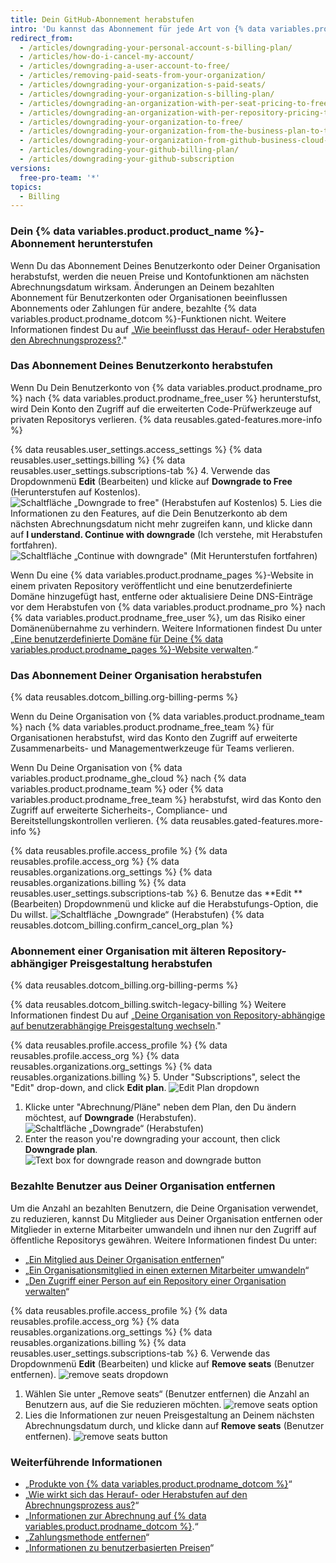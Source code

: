 ```yaml
---
title: Dein GitHub-Abonnement herabstufen
intro: 'Du kannst das Abonnement für jede Art von {% data variables.product.product_name %}-Konto jederzeit herunterstufen.'
redirect_from:
  - /articles/downgrading-your-personal-account-s-billing-plan/
  - /articles/how-do-i-cancel-my-account/
  - /articles/downgrading-a-user-account-to-free/
  - /articles/removing-paid-seats-from-your-organization/
  - /articles/downgrading-your-organization-s-paid-seats/
  - /articles/downgrading-your-organization-s-billing-plan/
  - /articles/downgrading-an-organization-with-per-seat-pricing-to-free/
  - /articles/downgrading-an-organization-with-per-repository-pricing-to-free/
  - /articles/downgrading-your-organization-to-free/
  - /articles/downgrading-your-organization-from-the-business-plan-to-the-team-plan/
  - /articles/downgrading-your-organization-from-github-business-cloud-to-the-team-plan/
  - /articles/downgrading-your-github-billing-plan/
  - /articles/downgrading-your-github-subscription
versions:
  free-pro-team: '*'
topics:
  - Billing
---
```


### Dein {% data variables.product.product_name %}-Abonnement herunterstufen

Wenn Du das Abonnement Deines Benutzerkonto oder Deiner Organisation herabstufst, werden die neuen Preise und Kontofunktionen am nächsten Abrechnungsdatum wirksam. Änderungen an Deinem bezahlten Abonnement für Benutzerkonten oder Organisationen beeinflussen Abonnements oder Zahlungen für andere, bezahlte {% data variables.product.prodname_dotcom %}-Funktionen nicht. Weitere Informationen findest Du auf „[Wie beeinflusst das Herauf- oder Herabstufen den Abrechnungsprozess?](/articles/how-does-upgrading-or-downgrading-affect-the-billing-process)."

### Das Abonnement Deines Benutzerkonto herabstufen

Wenn Du Dein Benutzerkonto von {% data variables.product.prodname_pro %} nach {% data variables.product.prodname_free_user %} herunterstufst, wird Dein Konto den Zugriff auf die erweiterten Code-Prüfwerkzeuge auf privaten Repositorys verlieren. {% data reusables.gated-features.more-info %}

{% data reusables.user_settings.access_settings %}
{% data reusables.user_settings.billing %}
{% data reusables.user_settings.subscriptions-tab %}
4. Verwende das Dropdownmenü **Edit** (Bearbeiten) und klicke auf **Downgrade to Free** (Herunterstufen auf Kostenlos). ![Schaltfläche „Downgrade to free" (Herabstufen auf Kostenlos)](/assets/images/help/billing/downgrade-to-free.png)
5. Lies die Informationen zu den Features, auf die Dein Benutzerkonto ab dem nächsten Abrechnungsdatum nicht mehr zugreifen kann, und klicke dann auf **I understand. Continue with downgrade** (Ich verstehe, mit Herabstufen fortfahren). ![Schaltfläche „Continue with downgrade" (Mit Herunterstufen fortfahren)](/assets/images/help/billing/continue-with-downgrade.png)

Wenn Du eine {% data variables.product.prodname_pages %}-Website in einem privaten Repository veröffentlicht und eine benutzerdefinierte Domäne hinzugefügt hast, entferne oder aktualisiere Deine DNS-Einträge vor dem Herabstufen von {% data variables.product.prodname_pro %} nach {% data variables.product.prodname_free_user %}, um das Risiko einer Domänenübernahme zu verhindern. Weitere Informationen findest Du unter „[Eine benutzerdefinierte Domäne für Deine {% data variables.product.prodname_pages %}-Website verwalten](/articles/managing-a-custom-domain-for-your-github-pages-site).“

### Das Abonnement Deiner Organisation herabstufen

{% data reusables.dotcom_billing.org-billing-perms %}

Wenn du Deine Organisation von {% data variables.product.prodname_team %} nach {% data variables.product.prodname_free_team %} für Organisationen herabstufst, wird das Konto den Zugriff auf erweiterte Zusammenarbeits- und Managementwerkzeuge für Teams verlieren.

Wenn Du Deine Organisation von {% data variables.product.prodname_ghe_cloud %} nach {% data variables.product.prodname_team %} oder {% data variables.product.prodname_free_team %} herabstufst, wird das Konto den Zugriff auf erweiterte Sicherheits-, Compliance- und Bereitstellungskontrollen verlieren. {% data reusables.gated-features.more-info %}

{% data reusables.profile.access_profile %}
{% data reusables.profile.access_org %}
{% data reusables.organizations.org_settings %}
{% data reusables.organizations.billing %}
{% data reusables.user_settings.subscriptions-tab %}
6. Benutze das **Edit ** (Bearbeiten) Dropdownmenü und klicke auf die Herabstufungs-Option, die Du willst. ![Schaltfläche „Downgrade“ (Herabstufen)](/assets/images/help/billing/downgrade-option-button.png)
{% data reusables.dotcom_billing.confirm_cancel_org_plan %}

### Abonnement einer Organisation mit älteren Repository-abhängiger Preisgestaltung herabstufen

{% data reusables.dotcom_billing.org-billing-perms %}

{% data reusables.dotcom_billing.switch-legacy-billing %} Weitere Informationen findest Du auf „[Deine Organisation von Repository-abhängige auf benutzerabhängige Preisgestaltung wechseln](/github/setting-up-and-managing-billing-and-payments-on-github/upgrading-your-github-subscription#switching-your-organization-from-per-repository-to-per-user-pricing)."

{% data reusables.profile.access_profile %}
{% data reusables.profile.access_org %}
{% data reusables.organizations.org_settings %}
{% data reusables.organizations.billing %}
5. Under "Subscriptions", select the "Edit" drop-down, and click **Edit plan**. ![Edit Plan dropdown](/assets/images/help/billing/edit-plan-dropdown.png)
1. Klicke unter "Abrechnung/Pläne" neben dem Plan, den Du ändern möchtest, auf **Downgrade** (Herabstufen). ![Schaltfläche „Downgrade“ (Herabstufen)](/assets/images/help/billing/downgrade-plan-option-button.png)
1. Enter the reason you're downgrading your account, then click **Downgrade plan**. ![Text box for downgrade reason and downgrade button](/assets/images/help/billing/downgrade-plan-button.png)

### Bezahlte Benutzer aus Deiner Organisation entfernen

Um die Anzahl an bezahlten Benutzern, die Deine Organisation verwendet, zu reduzieren, kannst Du Mitglieder aus Deiner Organisation entfernen oder Mitglieder in externe Mitarbeiter umwandeln und ihnen nur den Zugriff auf öffentliche Repositorys gewähren. Weitere Informationen findest Du unter:
- „[Ein Mitglied aus Deiner Organisation entfernen](/articles/removing-a-member-from-your-organization)“
- „[Ein Organisationsmitglied in einen externen Mitarbeiter umwandeln](/articles/converting-an-organization-member-to-an-outside-collaborator)“
- „[Den Zugriff einer Person auf ein Repository einer Organisation verwalten](/articles/managing-an-individual-s-access-to-an-organization-repository)“

{% data reusables.profile.access_profile %}
{% data reusables.profile.access_org %}
{% data reusables.organizations.org_settings %}
{% data reusables.organizations.billing %}
{% data reusables.user_settings.subscriptions-tab %}
6. Verwende das Dropdownmenü **Edit** (Bearbeiten) und klicke auf **Remove seats** (Benutzer entfernen). ![remove seats dropdown](/assets/images/help/billing/remove-seats-dropdown.png)
1. Wählen Sie unter „Remove seats“ (Benutzer entfernen) die Anzahl an Benutzern aus, auf die Sie reduzieren möchten. ![remove seats option](/assets/images/help/billing/remove-seats-amount.png)
1. Lies die Informationen zur neuen Preisgestaltung an Deinem nächsten Abrechnungsdatum durch, und klicke dann auf **Remove seats** (Benutzer entfernen). ![remove seats button](/assets/images/help/billing/remove-seats-button.png)

### Weiterführende Informationen

- „[Produkte von {% data variables.product.prodname_dotcom %}](/articles/github-s-products)“
- „[Wie wirkt sich das Herauf- oder Herabstufen auf den Abrechnungsprozess aus?](/articles/how-does-upgrading-or-downgrading-affect-the-billing-process)“
- „[Informationen zur Abrechnung auf {% data variables.product.prodname_dotcom %}](/articles/about-billing-on-github).“
- „[Zahlungsmethode entfernen](/articles/removing-a-payment-method)“
- „[Informationen zu benutzerbasierten Preisen](/articles/about-per-user-pricing)“
